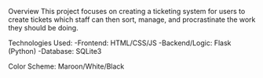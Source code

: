 Overview
This project focuses on creating a ticketing system for users to create tickets which staff can
then sort, manage, and procrastinate the work they should be doing.

Technologies Used:
-Frontend: HTML/CSS/JS
-Backend/Logic: Flask (Python)
-Database: SQLite3

Color Scheme:
Maroon/White/Black
